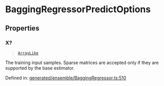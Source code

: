 # BaggingRegressorPredictOptions

## Properties

### X?

> [`ArrayLike`](../types/ArrayLike.md)

The training input samples. Sparse matrices are accepted only if they are supported by the base estimator.

Defined in:  [generated/ensemble/BaggingRegressor.ts:510](https://github.com/transitive-bullshit/scikit-learn-ts/blob/122b3c0/packages/sklearn/src/generated/ensemble/BaggingRegressor.ts#L510)
